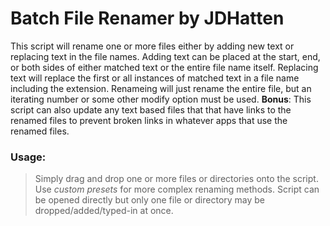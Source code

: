 # Batch File Renamer by JDHatten

This script will rename one or more files either by adding new text or replacing text in the file names.  Adding text can be placed at the start, end, or both sides of either matched text or the entire file name itself.  Replacing text will replace the first or all instances of matched text in a file name including the extension.  Renameing will just rename the entire file, but an iterating number or some other modify option must be used.  **Bonus**: This script can also update any text based files that that have links to the renamed files to prevent broken links in whatever apps that use the renamed files.

### Usage:
> Simply drag and drop one or more files or directories onto the script.
> Use *custom presets* for more complex renaming methods.
> Script can be opened directly but only one file or directory may be dropped/added/typed-in at once.
